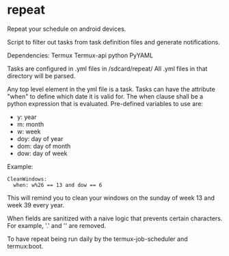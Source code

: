 # repeat
Repeat your schedule on android devices.

Script to filter out tasks from task definition files and generate notifications.

Dependencies:
Termux
Termux-api
python
PyYAML

Tasks are configured in .yml files in /sdcard/repeat/
All .yml files in that directory will be parsed.

Any top level element in the yml file is a task.
Tasks can have the attribute "when" to define which date it is valid for.
The when clause shall be a python expression that is evaluated.
Pre-defined variables to use are:
- y: year
- m: month
- w: week
- doy: day of year
- dom: day of month
- dow: day of week

Example:
```
CleanWindows:
  when: w%26 == 13 and dow == 6
```

This will remind you to clean your windows on the sunday of week 13 and week 39 every year.

When fields are sanitized with a naive logic that prevents certain characters.
For example, '.' and '\' are removed.

To have repeat being run daily by the termux-job-scheduler and termux:boot.

